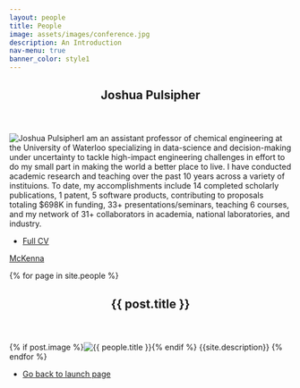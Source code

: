 ```yaml
---
layout: people
title: People
image: assets/images/conference.jpg
description: An Introduction
nav-menu: true
banner_color: style1
---
```


<section id="profile">
	<div class="inner">
        <header class="major">
			<h2>Joshua Pulsipher</h2>
		</header>
		<p><span class="image left"><img src="{% link assets/images/profile.png %}" alt="Joshua Pulsipher" /></span>I am an assistant professor of chemical engineering at the University of Waterloo specializing in data-science and decision-making under uncertainty to tackle high-impact engineering challenges in effort to do my small part in making the world a better place to live. I have conducted academic research and teaching over the past 10 years across a variety of instituions. To date, my accomplishments include 14 completed scholarly publications, 1 patent, 5 software products, contributing to proposals totaling $698K in funding, 33+ presentations/seminars, teaching 6 courses, and my network of 31+ collaborators in academia, national laboratories, and industry.</p>
        <ul class="actions">
			<li><a href="files/cv.html" class="button icon fa-file">Full CV</a></li>
		</ul>
	</div>
		<p><a href="people/mckenna.html">McKenna</a></p>
	{% for page in site.people %}
	<header class="major">
	<h1>{{ post.title }}</h1>
	</header>
	{% if post.image %}<span class="image right"><img src="{{ site.baseurl }}/{{ people.image }}" alt="{{ people.title }}" /></span>{% endif %}
	{{site.description}}
	{% endfor %}
</section>

<section>
	<div class="inner">
		<ul class="actions">
    		<li><a href="/#launch" class="button icon fa-arrow-left">Go back to launch page</a></li>
		</ul>
	</div>
</section>